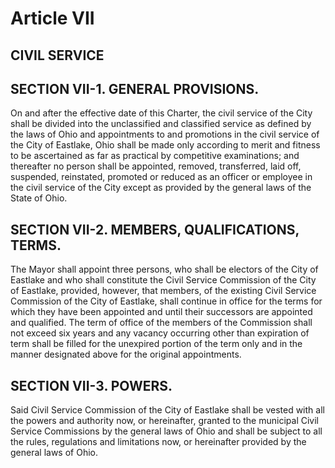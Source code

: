 
Article VII
===========

CIVIL SERVICE
-------------

SECTION VII-1.  GENERAL PROVISIONS.
-----------------------------------

On and after the effective date of this Charter, the civil service of the City shall be divided into the unclassified and classified service as defined by the laws of Ohio and appointments to and promotions in the civil service of the City of Eastlake, Ohio shall be made only according to merit and fitness to be ascertained as far as practical by competitive examinations; and thereafter no person shall be appointed, removed, transferred, laid off, suspended, reinstated, promoted or reduced as an officer or employee in the civil service of the City except as provided by the general laws of the State of Ohio.

SECTION VII-2.  MEMBERS, QUALIFICATIONS, TERMS.
-----------------------------------------------

The Mayor shall appoint three persons, who shall be electors of the City of Eastlake and who shall constitute the Civil Service Commission of the City of Eastlake, provided, however, that members, of the existing Civil Service Commission of the City of Eastlake, shall continue in office for the terms for which they have been appointed and until their successors are appointed and qualified.  The term of office of the members of the Commission shall not exceed six years and any vacancy occurring other than expiration of term shall be filled for the unexpired portion of the term only and in the manner designated above for the original appointments.

SECTION VII-3.  POWERS.
-----------------------

Said Civil Service Commission of the City of Eastlake shall be vested with all the powers and authority now, or hereinafter, granted to the municipal Civil Service Commissions by the general laws of Ohio and shall be subject to all the rules, regulations and limitations now, or hereinafter provided by the general laws of Ohio.
